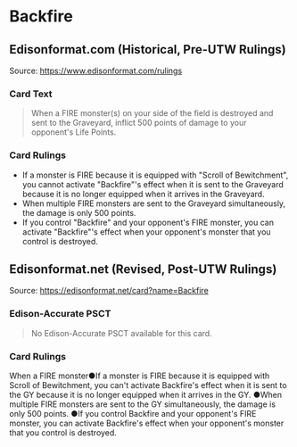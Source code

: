 # Backfire

## Edisonformat.com (Historical, Pre-UTW Rulings)

Source: https://www.edisonformat.com/rulings

### Card Text

> When a FIRE monster(s) on your side of the field is destroyed and sent to the Graveyard, inflict 500 points of damage to your opponent's Life Points.

### Card Rulings

*   If a monster is FIRE because it is equipped with "Scroll of Bewitchment", you cannot activate "Backfire"'s effect when it is sent to the Graveyard because it is no longer equipped when it arrives in the Graveyard.
*   When multiple FIRE monsters are sent to the Graveyard simultaneously, the damage is only 500 points.
*   If you control "Backfire" and your opponent's FIRE monster, you can activate "Backfire"'s effect when your opponent's monster that you control is destroyed.

## Edisonformat.net (Revised, Post-UTW Rulings)

Source: https://edisonformat.net/card?name=Backfire

### Edison-Accurate PSCT

> No Edison-Accurate PSCT available for this card.

### Card Rulings

When a FIRE monster●If a monster is FIRE because it is equipped with Scroll of Bewitchment, you can't activate Backfire's effect when it is sent to the GY because it is no longer equipped when it arrives in the GY.
●When multiple FIRE monsters are sent to the GY simultaneously, the damage is only 500 points.
●If you control Backfire and your opponent's FIRE monster, you can activate Backfire's effect when your opponent's monster that you control is destroyed.
            